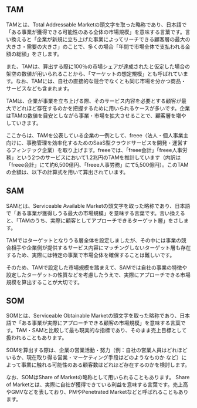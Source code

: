 ## TAM
TAMとは、Total Addressable Marketの頭文字を取った略称であり、日本語で「ある事業が獲得できる可能性のある全体の市場規模」を意味する言葉です。言い換えると「企業が新規に立ち上げた事業によってリーチできる顧客層の最大の大きさ・需要の大きさ」のことで、多くの場合「年間で市場全体で支払われる金額の総額」をさします。

また、TAMは、算出する際に100％の市場シェアが達成されたと仮定した場合の架空の数値が用いられることから、「マーケットの想定規模」とも呼ばれています。なお、TAMには、自社の直接的な競合でなくとも同じ市場を分かつ商品・サービスなども含まれます。

TAMは、企業が事業を立ち上げる際、そのサービス内容を必要とする顧客が最大でどれほど存在するのかを把握するために用いられるケースが多いです。企業はTAMの数値を目安としながら事業・市場を拡大させることで、顧客層を増やしていきます。

ここからは、TAMを公表している企業の一例として、freee（法人・個人事業主向けに、事務管理を効率化するためのSaaS型クラウドサービスを開発・運営するフィンテック企業）を取り上げます。freeeでは、「freee会計」「freee人事労務」という2つのサービスにおいて1.2兆円のTAMを推計しています（内訳は「freee会計」にて約6,500億円、「freee人事労務」にて5,500億円）。このTAMの金額は、以下の計算式を用いて算出されています。

## SAM
SAMとは、Serviceable Available Marketの頭文字を取った略称であり、日本語で「ある事業が獲得しうる最大の市場規模」を意味する言葉です。言い換えると、「TAMのうち、実際に顧客としてアプローチできるターゲット層」をさします。

TAMではターゲットとなりうる層全体を設定しましたが、その中には事業の競合相手や企業側が提供するサービス内容にマッチングしないターゲット層も存在するため、実際には特定の事業で市場全体を確保することは難しいです。

そのため、TAMで設定した市場規模を踏まえて、SAMでは自社の事業の特徴や設定したターゲットの性質などを考慮したうえで、実際にアプローチできる市場規模を算出することが大切です。

## SOM
SOMとは、Serviceable Obtainable Marketの頭文字を取った略称であり、日本語で「ある事業が実際にアプローチできる顧客の市場規模」を意味する言葉です。TAM・SAMと比較して最も現実的な指標であり、そのまま売上目標として扱われることもあります。

SOMを算出する際は、企業の営業活動・努力（例：自社の営業人員はどれほどいるか、現在取り得る営業・マーケティング手段はどのようなものか など）によって事業に触れる可能性のある顧客数はどれほど存在するのかを検討します。

なお、SOMはShare of Marketの略称として用いられることもあります。 Share of Marketとは、実際に自社が獲得できている利益を意味する言葉です。売上高やGMVなどを表しており、PMやPenetrated Marketなどと呼ばれることもあります。
